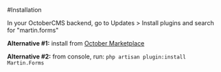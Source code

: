 #Installation

In your OctoberCMS backend, go to Updates > Install plugins and search for "martin.forms"

**Alternative #1:** install from [October Marketplace](https://octobercms.com/plugins)

**Alternative #2:** from console, run: `php artisan plugin:install Martin.Forms`
